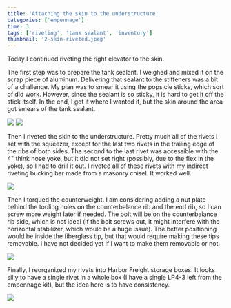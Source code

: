 ```yaml
---
title: 'Attaching the skin to the understructure'
categories: ['empennage']
time: 3
tags: ['riveting', 'tank sealant', 'inventory']
thumbnail: '2-skin-riveted.jpeg'
---
```


Today I continued riveting the right elevator to the skin.

<!-- more -->

The first step was to prepare the tank sealant. I weighed and mixed it on the scrap piece of aluminum. Delivering that sealant to the stiffeners was a bit of a challenge. My plan was to smear it using the popsicle sticks, which sort of did work. However, since the sealant is so sticky, it is hard to get it off the stick itself. In the end, I got it where I wanted it, but the skin around the area got smears of the tank sealant.

![](0-ready-for-tank-sealant.jpeg)
![](1-tank-sealant-in-place.jpeg)

Then I riveted the skin to the understructure. Pretty much all of the rivets I set with the squeezer, except for the last two rivets in the trailing edge of the ribs of both sides. The second to the last rivet was accessible with the 4" think nose yoke, but it did not set right (possibly, due to the flex in the yoke), so I had to drill it out. I riveted all of these rivets with my indirect riveting bucking bar made from a masonry chisel. It worked well.

![](2-skin-riveted.jpeg)

Then I torqued the counterweight. I am considering adding a nut plate behind the tooling holes on the counterbalance rib and the end rib, so I can screw more weight later if needed. The bolt will be on the counterbalance rib side, which is not ideal (if the bolt screws out, it might interfere with the horizontal stabilizer, which would be a huge issue). The better positioning would be inside the fiberglass tip, but that would require making these tips removable. I have not decided yet if I want to make them removable or not.

![](3-weight-torqued.jpeg)

Finally, I reorganized my rivets into Harbor Freight storage boxes. It looks silly to have a single rivet in a whole box (I have a single LP4-3 left from the empennage kit), but the idea here is to have consistency.

![](4-rivet-storage.jpeg)
